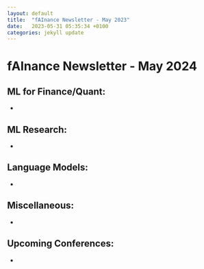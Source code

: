 ```yaml
---
layout: default
title:  "fAInance Newsletter - May 2023"
date:   2023-05-31 05:35:34 +0100 
categories: jekyll update
---
```


# fAInance Newsletter - May 2024
 
## ML for Finance/Quant:
- 


## ML Research:
- 


## Language Models:
- 

## Miscellaneous:
- 

## Upcoming Conferences:
- 
